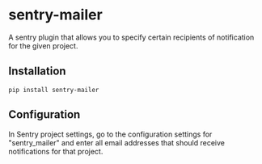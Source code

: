 # sentry-mailer
A sentry plugin that allows you to specify certain recipients of notification for the given project.

## Installation
    pip install sentry-mailer

## Configuration
In Sentry project settings, go to the configuration settings for "sentry\_mailer" and enter all email addresses that should receive notifications for that project. 
